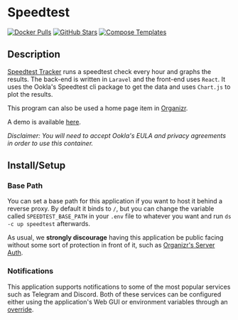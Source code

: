 # Speedtest

[![Docker Pulls](https://img.shields.io/docker/pulls/henrywhitaker3/speedtest-tracker?style=flat-square&color=607D8B&label=docker%20pulls&logo=docker)](https://hub.docker.com/r/henrywhitaker3/speedtest-tracker)
[![GitHub Stars](https://img.shields.io/github/stars/henrywhitaker3/Speedtest-Tracker?style=flat-square&color=607D8B&label=github%20stars&logo=github)](https://github.com/henrywhitaker3/Speedtest-Tracker)
[![Compose Templates](https://img.shields.io/static/v1?style=flat-square&color=607D8B&label=compose&message=templates)](https://github.com/GhostWriters/DockSTARTer/tree/master/compose/.apps/speedtest)

## Description

[Speedtest Tracker](https://github.com/henrywhitaker3/Speedtest-Tracker) runs a speedtest check every hour and graphs the results. The back-end is written in `Laravel` and the front-end uses `React`. It uses the Ookla's Speedtest cli package to get the data and uses `Chart.js` to plot the results.

This program can also be used a home page item in [Organizr](https://organizr.app).

A demo is available [here](https://speedtest.henrywhitaker.com).

*Disclaimer: You will need to accept Ookla's EULA and privacy agreements in order to use this container.*

## Install/Setup

### Base Path

You can set a base path for this application if you want to host it behind a reverse proxy. By default it binds to `/`, but you can change the variable called `SPEEDTEST_BASE_PATH` in your `.env` file to whatever you want and run `ds -c up speedtest` afterwards.

As usual, we **strongly discourage** having this application be public facing without some sort of protection in front of it, such as [Organizr's Server Auth](https://docs.organizr.app/books/setup-features/page/serverauth).

### Notifications

This application supports notifications to some of the most popular services such as Telegram and Discord. Both of these services can be configured either using the application's Web GUI or environment variables through an [override](https://dockstarter.com/overrides/introduction).
